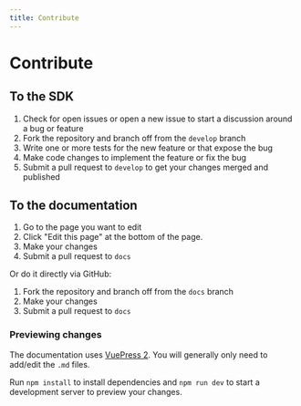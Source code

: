 ```yaml
---
title: Contribute
---
```


# Contribute

## To the SDK

1. Check for open issues or open a new issue to start a discussion around a bug or feature
1. Fork the repository and branch off from the `develop` branch
1. Write one or more tests for the new feature or that expose the bug
1. Make code changes to implement the feature or fix the bug
1. Submit a pull request to `develop` to get your changes merged and published

## To the documentation

1. Go to the page you want to edit
1. Click "Edit this page" at the bottom of the page.
1. Make your changes
1. Submit a pull request to `docs`

Or do it directly via GitHub:

1. Fork the repository and branch off from the `docs` branch
1. Make your changes
1. Submit a pull request to `docs`

### Previewing changes

The documentation uses [VuePress 2](https://v2.vuepress.vuejs.org/). You will generally only need to add/edit the `.md`
files. 

Run `npm install` to install dependencies and `npm run dev` to start a development server to preview your
changes.
